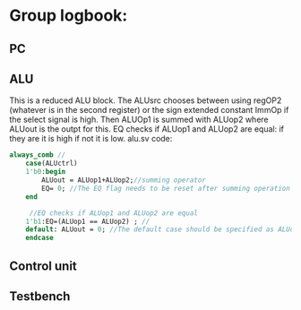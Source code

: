 # Group logbook: 

## PC



## ALU
This is a reduced ALU block. The ALUsrc chooses between using regOP2 (whatever is in the second register) or the sign extended constant ImmOp if the select signal is high. Then ALUOp1 is summed with ALUop2 where ALUout is the outpt for this. EQ checks if ALUop1 and ALUop2 are equal: if they are it is high if not it is low. alu.sv code: 
```sv
always_comb //
    case(ALUctrl)
    1'b0:begin
        ALUout = ALUop1+ALUop2;//summing operator
        EQ= 0; //The EQ flag needs to be reset after summing operation
    end

     //EQ checks if ALUop1 and ALUop2 are equal 
    1'b1:EQ=(ALUop1 == ALUop2) ; //
    default: ALUout = 0; //The default case should be specified as ALUout as 0
    endcase

```

## Control unit


## Testbench